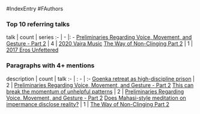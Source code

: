 #IndexEntry #FAuthors

### Top 10 referring talks
talk | count | series
:- | - |: -
<a data-href="Preliminaries Regarding Voice, Movement, and Gesture - Part 2" href="Preliminaries+Regarding+Voice%2C+Movement%2C+and+Gesture+-+Part+2" class="internal-link">Preliminaries Regarding Voice, Movement, and Gesture - Part 2</a> | 4 | <a data-href="2020 Vajra Music" href="2020+Vajra+Music" class="internal-link">2020 Vajra Music</a>
<a data-href="The Way of Non-Clinging Part 2" href="The+Way+of+Non-Clinging+Part+2" class="internal-link">The Way of Non-Clinging Part 2</a> | 1 | <a data-href="2017 Eros Unfettered" href="2017+Eros+Unfettered" class="internal-link">2017 Eros Unfettered</a>

### Paragraphs with 4+ mentions
description | count | talk
:- | : - | :-
<a aria-label-position="top" aria-label="Preliminaries Regarding Voice, Movement, and Gesture - Part 2 > Goenka retreat as high-discipline prison" data-href="Preliminaries Regarding Voice, Movement, and Gesture - Part 2#Goenka retreat as high-discipline prison" href="Preliminaries+Regarding+Voice%2C+Movement%2C+and+Gesture+-+Part+2#Goenka+retreat+as+high-discipline+prison" class="internal-link">Goenka retreat as high-discipline prison</a> | 2 | <a data-href="Preliminaries Regarding Voice, Movement, and Gesture - Part 2" href="Preliminaries+Regarding+Voice%2C+Movement%2C+and+Gesture+-+Part+2" class="internal-link">Preliminaries Regarding Voice, Movement, and Gesture - Part 2</a>
<a aria-label-position="top" aria-label="Preliminaries Regarding Voice, Movement, and Gesture - Part 2 > This can break the momentum of unhelpful patterns" data-href="Preliminaries Regarding Voice, Movement, and Gesture - Part 2#This can break the momentum of unhelpful patterns" href="Preliminaries+Regarding+Voice%2C+Movement%2C+and+Gesture+-+Part+2#This+can+break+the+momentum+of+unhelpful+patterns" class="internal-link">This can break the momentum of unhelpful patterns</a> | 2 | <a data-href="Preliminaries Regarding Voice, Movement, and Gesture - Part 2" href="Preliminaries+Regarding+Voice%2C+Movement%2C+and+Gesture+-+Part+2" class="internal-link">Preliminaries Regarding Voice, Movement, and Gesture - Part 2</a>
<a aria-label-position="top" aria-label="The Way of Non-Clinging Part 2 > Does Mahasi-style meditation on impermance disclose reality" data-href="The Way of Non-Clinging Part 2#Does Mahasi-style meditation on impermance disclose reality" href="The+Way+of+Non-Clinging+Part+2#Does+Mahasi-style+meditation+on+impermance+disclose+reality" class="internal-link">Does Mahasi-style meditation on impermance disclose reality?</a> | 1 | <a data-href="The Way of Non-Clinging Part 2" href="The+Way+of+Non-Clinging+Part+2" class="internal-link">The Way of Non-Clinging Part 2</a>

